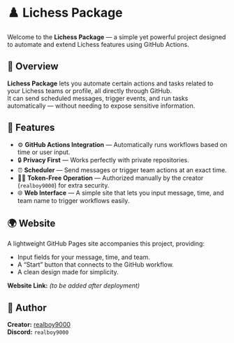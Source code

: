 # ♟️ Lichess Package

Welcome to the **Lichess Package** — a simple yet powerful project designed to automate and extend Lichess features using GitHub Actions.

## 🎯 Overview

**Lichess Package** lets you automate certain actions and tasks related to your Lichess teams or profile, all directly through GitHub.  
It can send scheduled messages, trigger events, and run tasks automatically — without needing to expose sensitive information.

## 🧩 Features

- ⚙️ **GitHub Actions Integration** — Automatically runs workflows based on time or user input.  
- 🔒 **Privacy First** — Works perfectly with private repositories.  
- ⏰ **Scheduler** — Send messages or trigger team actions at an exact time.  
- 🧑‍💻 **Token-Free Operation** — Authorized manually by the creator (`realboy9000`) for extra security.  
- 🌐 **Web Interface** — A simple site that lets you input message, time, and team name to trigger workflows easily.

## 🌍 Website

A lightweight GitHub Pages site accompanies this project, providing:
- Input fields for your message, time, and team.
- A “Start” button that connects to the GitHub workflow.
- A clean design made for simplicity.

**Website Link:** *(to be added after deployment)*

## 👤 Author

**Creator:** [realboy9000](https://lichess.org/@/realboy9000)  
**Discord:** `realboy9000`

